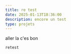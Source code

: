```yaml
---
title: re test
date: 2025-01-13T18:36:00
description: encore un test
type: projets
---
```

aller la c'es bon

`retest`
